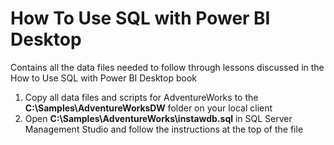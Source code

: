 # How To Use SQL with Power BI Desktop
Contains all the data files needed to follow through lessons discussed in the How to Use SQL with Power BI Desktop book
1. Copy all data files and scripts for AdventureWorks to the **C:\Samples\AdventureWorksDW** folder on your local client
2. Open **C:\Samples\AdventureWorks\instawdb.sql** in SQL Server Management Studio and follow the instructions at the top of the file
